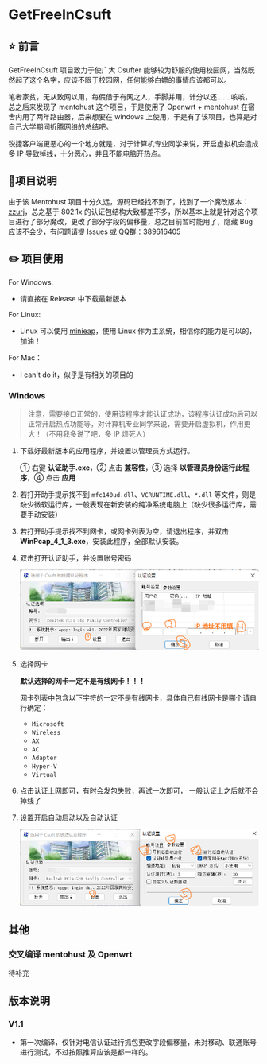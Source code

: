 # GetFreeInCsuft

## :star: 前言

GetFreeInCsuft 项目致力于使广大 Csufter 能够较为舒服的使用校园网，当然既然起了这个名字，应该不限于校园网，任何能够白嫖的事情应该都可以。

笔者家贫，无从致网以用，每假借于有网之人，手脚并用，计分以还...... 咳咳，总之后来发现了 mentohust 这个项目，于是使用了 Openwrt + mentohust 在宿舍内用了两年路由器，后来想要在 windows 上使用，于是有了该项目，也算是对自己大学期间折腾网络的总结吧。

锐捷客户端更恶心的一个地方就是，对于计算机专业同学来说，开启虚拟机会造成多 IP 导致掉线，十分恶心，并且不能电脑开热点。

## :bookmark_tabs:项目说明

由于该 Mentohust 项目十分久远，源码已经找不到了，找到了一个魔改版本：[zzurj](https://github.com/2512500960/zzurj)，总之基于 802.1x 的认证包结构大致都差不多，所以基本上就是针对这个项目进行了部分魔改，更改了部分字段的偏移量，总之目前暂时能用了，隐藏 Bug 应该不会少，有问题请提 Issues 或 [QQ群：389616405](http://qm.qq.com/cgi-bin/qm/qr?k=td39yJcSImsmP0I7iDCczotSoidZSlu8&authKey=mPDT%2FxK5te0PmmYabvUMShHlBAYC%2BW9BoCBqCr%2BH8pvvD0vzsgpo4usIbjPz0MYX&group_code=389616405)

## :pencil2: 项目使用

For Windows:

- 请直接在 Release 中下载最新版本

For Linux:

- Linux 可以使用 [minieap](https://github.com/updateing/minieap)，使用 Linux 作为主系统，相信你的能力是可以的，加油！

For Mac：

- I can't do it，似乎是有相关的项目的

### Windows

> 注意，需要接口正常的，使用该程序才能认证成功，该程序认证成功后可以正常开启热点功能等，对计算机专业同学来说，需要开启虚拟机，作用更大！（不用我多说了吧，多 IP 烦死人）

1. 下载好最新版本的应用程序，并设置以管理员方式运行。

   ① 右键 **认证助手.exe**，② 点击 **兼容性**，③ 选择 **以管理员身份运行此程序**，④ 点击 **应用**

2. 若打开助手提示找不到 `mfc140ud.dll`、`VCRUNTIME.dll`、`*.dll` 等文件，则是缺少微软运行库，一般表现在新安装的纯净系统电脑上（缺少很多运行库，需要手动安装）

3. 若打开助手提示找不到网卡，或网卡列表为空，请退出程序，并双击 **WinPcap_4_1_3.exe**，安装此程序，全部默认安装。

4. 双击打开认证助手，并设置账号密码

   ![image-20230221164548408](assets/image-20230221164548408.png)

5. 选择网卡

   **默认选择的网卡一定不是有线网卡！！！**

   网卡列表中包含以下字符的一定不是有线网卡，具体自己有线网卡是哪个请自行确定：

   - `Microsoft`
   - `Wireless`
   - `AX`
   - `AC`
   - `Adapter`
   - `Hyper-V`
   - `Virtual`

6. 点击认证上网即可，有时会发包失败，再试一次即可， 一般认证上之后就不会掉线了

7. 设置开启自动启动以及自动认证

   ![image-20230221164750301](assets/image-20230221164750301.png)

## 其他

### 交叉编译 mentohust 及 Openwrt

待补充

## 版本说明

### V1.1

- 第一次编译，仅针对电信认证进行抓包更改字段偏移量，未对移动、联通账号进行测试，不过按照推算应该是都一样的。

